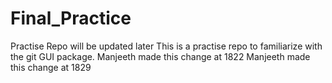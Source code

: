 # Final_Practice
Practise Repo will be updated later
This is a practise repo to familiarize with the git GUI package.
Manjeeth made this change at 1822
Manjeeth made this change at 1829
